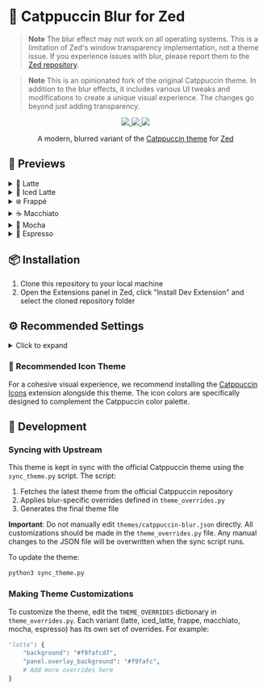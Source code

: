# 🌿 Catppuccin Blur for Zed

> **Note**
> The blur effect may not work on all operating systems. This is a limitation of Zed's window transparency implementation, not a theme issue. If you experience issues with blur, please report them to the [Zed repository](https://github.com/zed-industries/zed).

> **Note**
> This is an opinionated fork of the original Catppuccin theme. In addition to the blur effects, it includes various UI tweaks and modifications to create a unique visual experience. The changes go beyond just adding transparency.

<p align="center">
  <a href="https://github.com/jenslys/zed-catppuccin-blur/stargazers">
    <img src="https://img.shields.io/github/stars/jenslys/zed-catppuccin-blur?colorA=363a4f&colorB=b7bdf8&style=for-the-badge">
  </a>
  <a href="https://github.com/jenslys/zed-catppuccin-blur/issues">
    <img src="https://img.shields.io/github/issues/jenslys/zed-catppuccin-blur?colorA=363a4f&colorB=f5a97f&style=for-the-badge">
  </a>
  <a href="https://github.com/jenslys/zed-catppuccin-blur/contributors">
    <img src="https://img.shields.io/github/contributors/jenslys/zed-catppuccin-blur?colorA=363a4f&colorB=a6da95&style=for-the-badge">
  </a>
</p>

<p align="center">
  A modern, blurred variant of the <a href="https://github.com/catppuccin/zed">Catppuccin theme</a> for <a href="https://zed.dev">Zed</a>
</p>

## 📸 Previews

<details>
<summary>🌅 Latte</summary>
<img src="assets/latte.png">
</details>
<details>
<summary>🧊 Iced Latte</summary>
<img src="assets/iced-latte.png">
</details>
<details>
<summary>❄️ Frappé</summary>
<img src="assets/frappe.png">
</details>
<details>
<summary>☕ Macchiato</summary>
<img src="assets/macchiato.png">
</details>
<details>
<summary>🌿 Mocha</summary>
<img src="assets/mocha.png">
</details>
<details>
<summary>🖤 Espresso</summary>
<img src="assets/espresso.png">
</details>

## 📦 Installation

1. Clone this repository to your local machine
2. Open the Extensions panel in Zed, click "Install Dev Extension" and select the cloned repository folder

## ⚙️ Recommended Settings

<details>
<summary>Click to expand</summary>

For the best experience with this theme, add the following to your Zed settings:

```json
{
  "project_panel": {
    "sticky_scroll": false
  }
}
```

This disables sticky scroll in the project panel, which can interfere with the blur effect on the panel overlays.
</details>

### 🎨 Recommended Icon Theme

For a cohesive visual experience, we recommend installing the [Catppuccin Icons](https://github.com/catppuccin/zed-icons) extension alongside this theme. The icon colors are specifically designed to complement the Catppuccin color palette.

## 🔧 Development

### Syncing with Upstream

This theme is kept in sync with the official Catppuccin theme using the `sync_theme.py` script. The script:

1. Fetches the latest theme from the official Catppuccin repository
2. Applies blur-specific overrides defined in `theme_overrides.py`
3. Generates the final theme file

**Important**: Do not manually edit `themes/catppuccin-blur.json` directly. All customizations should be made in the `theme_overrides.py` file. Any manual changes to the JSON file will be overwritten when the sync script runs.

To update the theme:
```bash
python3 sync_theme.py
```

### Making Theme Customizations

To customize the theme, edit the `THEME_OVERRIDES` dictionary in `theme_overrides.py`. Each variant (latte, iced_latte, frappe, macchiato, mocha, espresso) has its own set of overrides. For example:

```python
"latte": {
    "background": "#f9fafcd7",
    "panel.overlay_background": "#f9fafc",
    # Add more overrides here
}
```
